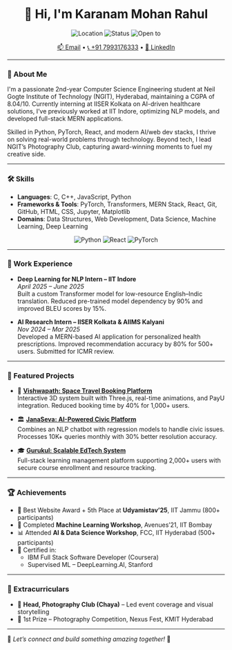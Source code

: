<h1 align="center">👋 Hi, I'm Karanam Mohan Rahul</h1>

<p align="center">
  <img src="https://img.shields.io/badge/Location-Hyderabad%2C%20Telangana-blue" alt="Location">
  <img src="https://img.shields.io/badge/Status-2nd%20Year%20CSE%20Student-brightgreen" alt="Status">
  <img src="https://img.shields.io/badge/Open%20to-Collaborations%20in%20AI%20%26%20MERN-orange" alt="Open to">
</p>

<p align="center">
  <a href="mailto:rahul02.bunny@gmail.com">📫 Email</a> • 
  <a href="tel:+917993176333">📞 +91 7993176333</a> • 
  <a href="https://www.linkedin.com/in/karanam-mohan-rahul-637b202a5">🔗 LinkedIn</a>
</p>

---

### 🚀 About Me

I'm a passionate 2nd-year Computer Science Engineering student at Neil Gogte Institute of Technology (NGIT), Hyderabad, maintaining a CGPA of 8.04/10. Currently interning at IISER Kolkata on AI-driven healthcare solutions, I’ve previously worked at IIT Indore, optimizing NLP models, and developed full-stack MERN applications.

Skilled in Python, PyTorch, React, and modern AI/web dev stacks, I thrive on solving real-world problems through technology. Beyond tech, I lead NGIT’s Photography Club, capturing award-winning moments to fuel my creative side.

---

### 🛠️ Skills

- **Languages**: C, C++, JavaScript, Python  
- **Frameworks & Tools**: PyTorch, Transformers, MERN Stack, React, Git, GitHub, HTML, CSS, Jupyter, Matplotlib  
- **Domains**: Data Structures, Web Development, Data Science, Machine Learning, Deep Learning  

<p align="center">
  <img src="https://img.shields.io/badge/Python-Expert-yellow" alt="Python">
  <img src="https://img.shields.io/badge/React-Advanced-blue" alt="React">
  <img src="https://img.shields.io/badge/PyTorch-Proficient-orange" alt="PyTorch">
</p>

---

### 💼 Work Experience

- **Deep Learning for NLP Intern – IIT Indore**  
  *April 2025 – June 2025*  
  Built a custom Transformer model for low-resource English–Indic translation. Reduced pre-trained model dependency by 90% and improved BLEU scores by 15%.

- **AI Research Intern – IISER Kolkata & AIIMS Kalyani**  
  *Nov 2024 – Mar 2025*  
  Developed a MERN-based AI application for personalized health prescriptions. Improved recommendation accuracy by 80% for 500+ users. Submitted for ICMR review.

---

### 📂 Featured Projects

- 🔭 **[Vishwapath: Space Travel Booking Platform](https://github.com/kmrahul17/vishwapath-updated)**  
  Interactive 3D system built with Three.js, real-time animations, and PayU integration. Reduced booking time by 40% for 1,000+ users.

- 🏛️ **[JanaSeva: AI-Powered Civic Platform](https://github.com/kmrahul17/JanaSeva)**  
  Combines an NLP chatbot with regression models to handle civic issues. Processes 10K+ queries monthly with 30% better resolution accuracy.

- 🎓 **[Gurukul: Scalable EdTech System](https://github.com/kmrahul17/Gurukul-project)**  
  Full-stack learning management platform supporting 2,000+ users with secure course enrollment and resource tracking.

---

### 🏆 Achievements

- 🥇 Best Website Award + 5th Place at **Udyamistav’25**, IIT Jammu (800+ participants)  
- 🧠 Completed **Machine Learning Workshop**, Avenues’21, IIT Bombay  
- 📊 Attended **AI & Data Science Workshop**, FCC, IIT Hyderabad (500+ participants)  
- 📜 Certified in:
  - IBM Full Stack Software Developer (Coursera)  
  - Supervised ML – DeepLearning.AI, Stanford  

---

### 🌟 Extracurriculars

- 📸 **Head, Photography Club (Chaya)** – Led event coverage and visual storytelling  
- 🏅 1st Prize – Photography Competition, Nexus Fest, KMIT Hyderabad  

---

💬 *Let’s connect and build something amazing together!* 🚀
